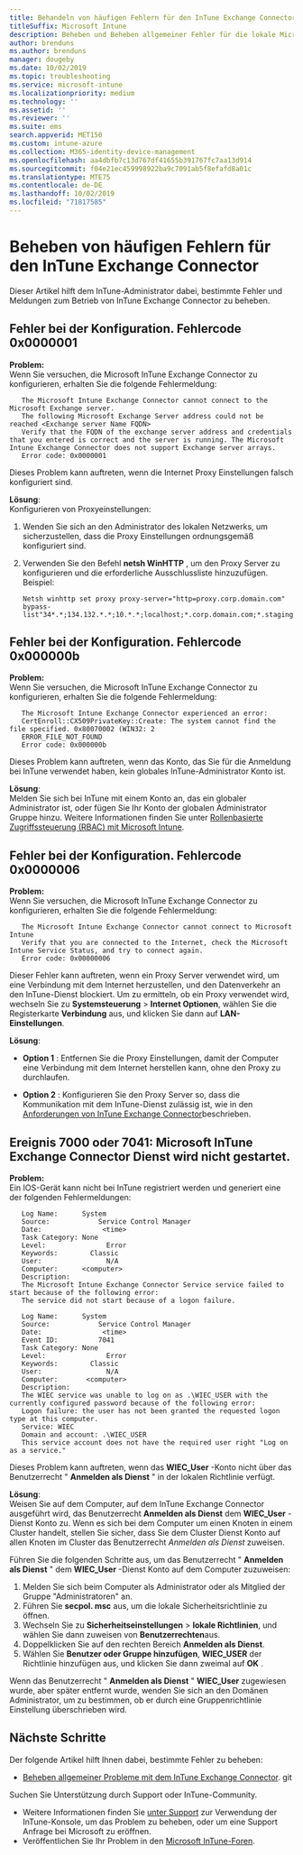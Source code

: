 ```yaml
---
title: Behandeln von häufigen Fehlern für den InTune Exchange Connector
titleSuffix: Microsoft Intune
description: Beheben und Beheben allgemeiner Fehler für die lokale Microsoft InTune Exchange Connector
author: brenduns
ms.author: brenduns
manager: dougeby
ms.date: 10/02/2019
ms.topic: troubleshooting
ms.service: microsoft-intune
ms.localizationpriority: medium
ms.technology: ''
ms.assetid: ''
ms.reviewer: ''
ms.suite: ems
search.appverid: MET150
ms.custom: intune-azure
ms.collection: M365-identity-device-management
ms.openlocfilehash: aa4dbfb7c13d767df41655b391767fc7aa13d914
ms.sourcegitcommit: f04e21ec459998922ba9c7091ab5f8efafd8a01c
ms.translationtype: MTE75
ms.contentlocale: de-DE
ms.lasthandoff: 10/02/2019
ms.locfileid: "71817585"
---
```

# <a name="resolve-common-errors-for-the-intune-exchange-connector"></a>Beheben von häufigen Fehlern für den InTune Exchange Connector

Dieser Artikel hilft dem InTune-Administrator dabei, bestimmte Fehler und Meldungen zum Betrieb von InTune Exchange Connector zu beheben.  

## <a name="configuration-failed-and-returned-error-code-0x0000001"></a>Fehler bei der Konfiguration. Fehlercode 0x0000001

**Problem:**  
Wenn Sie versuchen, die Microsoft InTune Exchange Connector zu konfigurieren, erhalten Sie die folgende Fehlermeldung:

```
   The Microsoft Intune Exchange Connector cannot connect to the Microsoft Exchange server.  
   The following Microsoft Exchange Server address could not be reached <Exchange server Name FQDN>  
   Verify that the FQDN of the exchange server address and credentials that you entered is correct and the server is running. The Microsoft Intune Exchange Connector does not support Exchange server arrays.  
   Error code: 0x0000001  
```

Dieses Problem kann auftreten, wenn die Internet Proxy Einstellungen falsch konfiguriert sind.

**Lösung**:  
Konfigurieren von Proxyeinstellungen:
1. Wenden Sie sich an den Administrator des lokalen Netzwerks, um sicherzustellen, dass die Proxy Einstellungen ordnungsgemäß konfiguriert sind. 
2. Verwenden Sie den Befehl **netsh WinHTTP** , um den Proxy Server zu konfigurieren und die erforderliche Ausschlussliste hinzuzufügen. Beispiel:  

   ```
   Netsh winhttp set proxy proxy-server="http=proxy.corp.domain.com" bypass-list"34*.*;134.132.*.*;10.*.*;localhost;*.corp.domain.com;*.staging.domain.com"
   ```

## <a name="configuration-failed-and-returned-error-code-0x000000b"></a>Fehler bei der Konfiguration. Fehlercode 0x000000b   

**Problem:**  
Wenn Sie versuchen, die Microsoft InTune Exchange Connector zu konfigurieren, erhalten Sie die folgende Fehlermeldung:  

```
   The Microsoft Intune Exchange Connector experienced an error:  
   CertEnroll::CX509PrivateKey::Create: The system cannot find the file specified. 0x80070002 (WIN32: 2  
   ERROR_FILE_NOT_FOUND  
   Error code: 0x000000b  
```
Dieses Problem kann auftreten, wenn das Konto, das Sie für die Anmeldung bei InTune verwendet haben, kein globales InTune-Administrator Konto ist.

**Lösung**:  
Melden Sie sich bei InTune mit einem Konto an, das ein globaler Administrator ist, oder fügen Sie Ihr Konto der globalen Administrator Gruppe hinzu. Weitere Informationen finden Sie unter [Rollenbasierte Zugriffssteuerung (RBAC) mit Microsoft Intune](../fundamentals/role-based-access-control.md).

## <a name="configuration-failed-and-returned-error-code-0x0000006"></a>Fehler bei der Konfiguration. Fehlercode 0x0000006

**Problem:**  
Wenn Sie versuchen, die Microsoft InTune Exchange Connector zu konfigurieren, erhalten Sie die folgende Fehlermeldung:  

```  
   The Microsoft Intune Exchange Connector cannot connect to Microsoft Intune  
   Verify that you are connected to the Internet, check the Microsoft Intune Service Status, and try to connect again.  
   Error code: 0x00000006  
```  
Dieser Fehler kann auftreten, wenn ein Proxy Server verwendet wird, um eine Verbindung mit dem Internet herzustellen, und den Datenverkehr an den InTune-Dienst blockiert. Um zu ermitteln, ob ein Proxy verwendet wird, wechseln Sie zu **Systemsteuerung** > **Internet Optionen**, wählen Sie die Registerkarte **Verbindung** aus, und klicken Sie dann auf **LAN-Einstellungen**.

**Lösung**:  

- **Option 1** : Entfernen Sie die Proxy Einstellungen, damit der Computer eine Verbindung mit dem Internet herstellen kann, ohne den Proxy zu durchlaufen.  

- **Option 2** : Konfigurieren Sie den Proxy Server so, dass die Kommunikation mit dem InTune-Dienst zulässig ist, wie in den [Anforderungen von InTune Exchange Connector](exchange-connector-install.md#intune-exchange-connector-requirements)beschrieben.



## <a name="event-7000-or-7041-microsoft-intune-exchange-connector-service-wont-start"></a>Ereignis 7000 oder 7041: Microsoft InTune Exchange Connector Dienst wird nicht gestartet.

**Problem:**  
Ein IOS-Gerät kann nicht bei InTune registriert werden und generiert eine der folgenden Fehlermeldungen:  

```  
   Log Name:      System
   Source:            Service Control Manager
   Date:               <time>
   Task Category: None
   Level:               Error
   Keywords:        Classic
   User:                N/A
   Computer:      <computer>
   Description:
   The Microsoft Intune Exchange Connector Service service failed to start because of the following error:  
   The service did not start because of a logon failure.
```  

```  
   Log Name:      System
   Source:            Service Control Manager
   Date:               <time>
   Event ID:          7041
   Task Category: None
   Level:               Error   
   Keywords:        Classic
   User:                N/A
   Computer:       <computer>
   Description:
   The WIEC service was unable to log on as .\WIEC_USER with the currently configured password because of the following error:
   Logon failure: the user has not been granted the requested logon type at this computer.
   Service: WIEC
   Domain and account: .\WIEC_USER
   This service account does not have the required user right "Log on as a service."  
```
Dieses Problem kann auftreten, wenn das **WIEC_User** -Konto nicht über das Benutzerrecht " **Anmelden als Dienst** " in der lokalen Richtlinie verfügt.

**Lösung**:  
Weisen Sie auf dem Computer, auf dem InTune Exchange Connector ausgeführt wird, das Benutzerrecht **Anmelden als Dienst** dem **WIEC_User** -Dienst Konto zu. Wenn es sich bei dem Computer um einen Knoten in einem Cluster handelt, stellen Sie sicher, dass Sie dem Cluster Dienst Konto auf allen Knoten im Cluster das Benutzerrecht *Anmelden als Dienst* zuweisen.  

Führen Sie die folgenden Schritte aus, um das Benutzerrecht " **Anmelden als Dienst** " dem **WIEC_User** -Dienst Konto auf dem Computer zuzuweisen:

1. Melden Sie sich beim Computer als Administrator oder als Mitglied der Gruppe "Administratoren" an.
2. Führen Sie **secpol. msc** aus, um die lokale Sicherheitsrichtlinie zu öffnen.
3. Wechseln Sie zu **Sicherheitseinstellungen** > **lokale Richtlinien**, und wählen Sie dann zuweisen von **Benutzerrechten**aus.
4. Doppelklicken Sie auf den rechten Bereich **Anmelden als Dienst**.
5. Wählen Sie **Benutzer oder Gruppe hinzufügen**, **WIEC_USER** der Richtlinie hinzufügen aus, und klicken Sie dann zweimal auf **OK** .

Wenn das Benutzerrecht " **Anmelden als Dienst** " **WIEC_User** zugewiesen wurde, aber später entfernt wurde, wenden Sie sich an den Domänen Administrator, um zu bestimmen, ob er durch eine Gruppenrichtlinie Einstellung überschrieben wird.  

## <a name="next-steps"></a>Nächste Schritte  

Der folgende Artikel hilft Ihnen dabei, bestimmte Fehler zu beheben:
- [Beheben allgemeiner Probleme mit dem InTune Exchange Connector](troubleshoot-exchange-connector-common-problems.md). git 

Suchen Sie Unterstützung durch Support oder InTune-Community.
- Weitere Informationen finden Sie [unter Support](../fundamentals/get-support.md) zur Verwendung der InTune-Konsole, um das Problem zu beheben, oder um eine Support Anfrage bei Microsoft zu eröffnen. 
- Veröffentlichen Sie Ihr Problem in den [Microsoft InTune-Foren](https://social.technet.microsoft.com/Forums/en-US/home?forum=microsoftintuneprod).  
